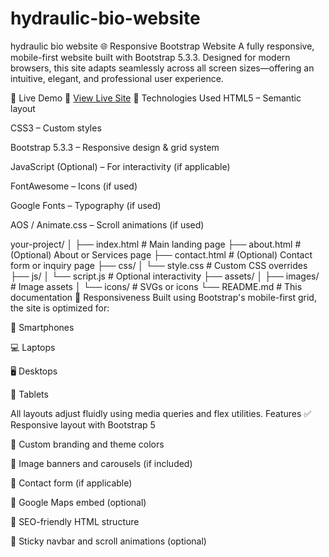 # hydraulic-bio-website
hydraulic bio website
🌐 Responsive Bootstrap Website
A fully responsive, mobile-first website built with Bootstrap 5.3.3. Designed for modern browsers, this site adapts seamlessly across all screen sizes—offering an intuitive, elegant, and professional user experience.

🚀 Live Demo
🔗 [View Live Site](https://attral.com/)
🧰 Technologies Used
HTML5 – Semantic layout

CSS3 – Custom styles

Bootstrap 5.3.3 – Responsive design & grid system

JavaScript (Optional) – For interactivity (if applicable)

FontAwesome – Icons (if used)

Google Fonts – Typography (if used)

AOS / Animate.css – Scroll animations (if used)

your-project/
│
├── index.html             # Main landing page
├── about.html             # (Optional) About or Services page
├── contact.html           # (Optional) Contact form or inquiry page
├── css/
│   └── style.css          # Custom CSS overrides
├── js/
│   └── script.js          # Optional interactivity
├── assets/
│   ├── images/            # Image assets
│   └── icons/             # SVGs or icons
└── README.md              # This documentation
📱 Responsiveness
Built using Bootstrap's mobile-first grid, the site is optimized for:

📱 Smartphones

💻 Laptops

🖥️ Desktops

📲 Tablets

All layouts adjust fluidly using media queries and flex utilities.
 Features
✅ Responsive layout with Bootstrap 5

🎨 Custom branding and theme colors

📸 Image banners and carousels (if included)

📧 Contact form (if applicable)

📍 Google Maps embed (optional)

🎯 SEO-friendly HTML structure

🧭 Sticky navbar and scroll animations (optional)

